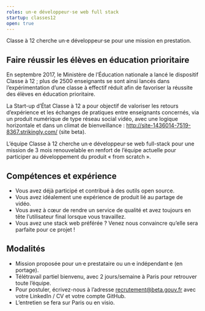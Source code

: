 ```yaml
---
roles: un·e développeur·se web full stack
startup: classes12
open: true
---
```

 
Classe à 12 cherche un·e développeur·se pour une mission en prestation. 

<!--more-->

## Faire réussir les élèves en éducation prioritaire 
En septembre 2017, le Ministère de l’Éducation nationale a lancé le dispositif Classe à 12 ; plus de 2500 enseignants se sont ainsi lancés dans l’expérimentation d’une classe à effectif réduit afin de favoriser la réussite des élèves en éducation prioritaire. 

La Start-up d’État Classe à 12 a pour objectif de valoriser les retours d’expérience et les échanges de pratiques entre enseignants concernés, via un produit numérique de type réseau social vidéo, avec une logique horizontale et dans un climat de bienveillance : http://site-1436014-7519-8367.strikingly.com/ (site beta).
 
L’équipe Classe à 12 cherche un·e développeur·se web full-stack pour une mission de 3 mois renouvelable en renfort de l’équipe actuelle pour participer au développement du produit « from scratch ».

## Compétences et expérience

* Vous avez déjà participé et contribué à des outils open source.
* Vous avez idéalement une expérience de produit lié au partage de vidéo.
* Vous avez à cœur de rendre un service de qualité et avez toujours en tête l’utilisateur final lorsque vous travaillez.
* Vous avez une stack web préférée ? Venez nous convaincre qu’elle sera parfaite pour ce projet !

## Modalités
* Mission proposée pour un·e prestataire ou un·e indépendant·e (en portage).
* Télétravail partiel bienvenu, avec 2 jours/semaine à Paris pour retrouver toute l’équipe.
* Pour postuler, écrivez-nous à l’adresse recrutement@beta.gouv.fr avec votre LinkedIn / CV et votre compte GitHub. 
* L’entretien se fera sur Paris ou en visio.

